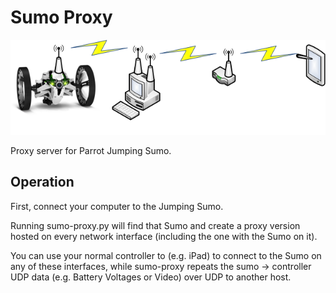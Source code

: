 # Sumo Proxy

![Terrible Visio](/visio_is_awesome.png?raw=true)

Proxy server for Parrot Jumping Sumo.

## Operation

First, connect your computer to the Jumping Sumo.

Running sumo-proxy.py will find that Sumo and create a proxy version hosted on
every network interface (including the one with the Sumo on it).

You can use your normal controller to (e.g. iPad) to connect to the Sumo on
any of these interfaces, while sumo-proxy repeats the sumo -> controller
UDP data (e.g. Battery Voltages or Video) over UDP to another host.
